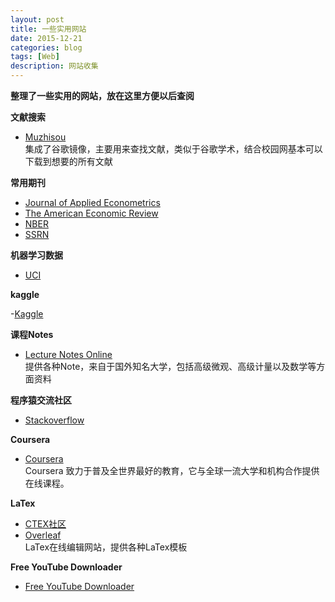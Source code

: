 ```yaml
---
layout: post
title: 一些实用网站
date: 2015-12-21
categories: blog
tags: [Web]
description: 网站收集
---
```


**整理了一些实用的网站，放在这里方便以后查阅**

**文献搜索**   

- [Muzhisou](http://muzhiso.com/)   
集成了谷歌镜像，主要用来查找文献，类似于谷歌学术，结合校园网基本可以下载到想要的所有文献

**常用期刊** 

- [Journal of Applied Econometrics](http://onlinelibrary.wiley.com/journal/10.1002/(ISSN)1099-1255)    
- [The American Economic Review](https://www.aeaweb.org/aer/index.php)   
- [NBER](http://www.nber.org/papers.html)   
- [SSRN](http://www.ssrn.com/en/)   

**机器学习数据**

- [UCI](http://archive.ics.uci.edu/ml/)

**kaggle**

-[Kaggle](https://www.kaggle.com/)

**课程Notes**  

- [Lecture Notes Online](http://econphd.econwiki.com/notes.htm)    
提供各种Note，来自于国外知名大学，包括高级微观、高级计量以及数学等方面资料

**程序猿交流社区**

- [Stackoverflow](http://stackoverflow.com/)

**Coursera**   

- [Coursera](https://www.coursera.org/)   
Coursera 致力于普及全世界最好的教育，它与全球一流大学和机构合作提供在线课程。


**LaTex**

- [CTEX社区](http://bbs.ctex.org/forum.php)   
- [Overleaf](https://www.overleaf.com/)   
LaTex在线编辑网站，提供各种LaTex模板   


**Free YouTube Downloader**
- [Free YouTube Downloader ](http://en.savefrom.net/)


